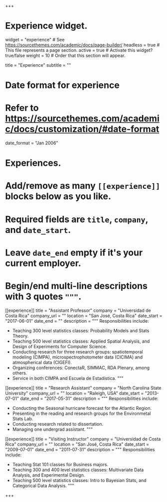 +++
# Experience widget.
widget = "experience"  # See https://sourcethemes.com/academic/docs/page-builder/
headless = true  # This file represents a page section.
active = true  # Activate this widget? true/false
weight = 10  # Order that this section will appear.

title = "Experience"
subtitle = ""

# Date format for experience
#   Refer to https://sourcethemes.com/academic/docs/customization/#date-format
date_format = "Jan 2006"

# Experiences.
#   Add/remove as many `[[experience]]` blocks below as you like.
#   Required fields are `title`, `company`, and `date_start`.
#   Leave `date_end` empty if it's your current employer.
#   Begin/end multi-line descriptions with 3 quotes `"""`.
[[experience]]
  title = "Assistant Professor"
  company = "Universidad de Costa Rica"
  company_url = ""
  location = "San José, Costa Rica"
  date_start = "2017-06-01"
  date_end = ""
  description = """
  Responsibilities include:
  
  * Teaching 300 level statistics classes: Probability Models and Stats Theory.
  * Teaching 500 level statistics classes: Applied Spatial Analysis, and Design of Experiments for Computer Science.
  * Conducting research for three research groups: spatiotemporal modeling (CIMPA), microspectrophotometer data (CICIMA) and atmospherical data (CIGEFI).
  * Organizing conferences: ConectaR, SIMMAC, RDA Plenary, among others.
  * Service in both CIMPA and Escuela de Estadística.
 """
 
[[experience]]
  title = "Research Assistant"
  company = "North Carolina State University"
  company_url = ""
  location = "Raleigh, USA"
  date_start = "2013-07-01"
  date_end = "2017-05-31"
  description = """
  Responsibilities include:
  
  * Conducting the Seasonal hurricane forecast for the Atlantic Region.
  * Presenting in the reading and research groups for the Environmetal Stats Lab.
  * Conducting research related to dissertation.
  * Managing one undergrad assistant. 
  """
  
[[experience]]
  title = "Visiting Instructor"
  company = "Universidad de Costa Rica"
  company_url = ""
  location = "San José, Costa Rica"
  date_start = "2009-07-01"
  date_end = "2011-07-31"
  description = """
  Responsibilities include:
  
  * Teaching Stat 101 classes for Business majors.
  * Teaching 300 and 400 level statistics classes: Multivariate Data Analysis, and Experimental Design.
  * Teaching 500 level statistics classes: Intro to Bayesian Stats, and Categorical Data Analysis.
  """
  
+++
